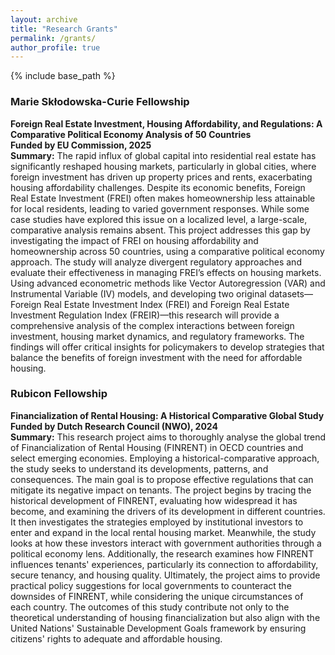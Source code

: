 ```yaml
---
layout: archive
title: "Research Grants"
permalink: /grants/
author_profile: true
---
```


{% include base_path %}


### Marie Skłodowska-Curie Fellowship 
**Foreign Real Estate Investment, Housing Affordability, and Regulations: A Comparative Political Economy Analysis of 50 Countries**  
**Funded by EU Commission, 2025**  
**Summary:** The rapid influx of global capital into residential real estate has significantly reshaped housing markets, particularly in global cities, where foreign investment has driven up property prices and rents, exacerbating housing affordability challenges. Despite its economic benefits, Foreign Real Estate Investment (FREI) often makes homeownership less attainable for local residents, leading to varied government responses. While some case studies have explored this issue on a localized level, a large-scale, comparative analysis remains absent. This project addresses this gap by investigating the impact of FREI on housing affordability and
homeownership across 50 countries, using a comparative political economy approach. The study will analyze divergent regulatory approaches and evaluate their effectiveness in managing FREI’s effects on housing markets. Using advanced econometric methods like Vector Autoregression (VAR) and Instrumental Variable (IV) models, and developing two original datasets—Foreign Real Estate Investment Index (FREI) and Foreign Real Estate Investment Regulation Index (FREIR)—this research will provide a comprehensive analysis of the complex interactions between foreign investment, housing market dynamics, and regulatory frameworks. The findings will offer critical insights for policymakers to develop strategies that balance the benefits of foreign investment with the need for affordable housing.

### Rubicon Fellowship 
**Financialization of Rental Housing: A Historical Comparative Global Study**  
**Funded by Dutch Research Council (NWO), 2024**    
**Summary:** This research project aims to thoroughly analyse the global trend of Financialization of Rental Housing (FINRENT) in OECD countries and select emerging economies. Employing a historical-comparative approach, the study seeks to understand its developments, patterns, and consequences. The main goal is to propose effective regulations that can mitigate its negative impact on tenants. The project begins by tracing the historical development of FINRENT, evaluating how widespread it has become, and examining the drivers of its development in different countries. It then investigates the strategies employed by institutional investors to enter and expand in the local rental housing market. Meanwhile, the study looks at how these investors interact with government authorities through a political economy lens. Additionally, the research examines how FINRENT influences tenants' experiences, particularly its connection to affordability, secure tenancy, and housing quality. Ultimately, the project aims to provide practical policy suggestions for local governments to counteract the downsides of FINRENT, while considering the unique circumstances of each country. The outcomes of this study contribute not only to the theoretical understanding of housing financialization but also align with the United Nations' Sustainable Development Goals framework by ensuring citizens' rights to adequate and affordable housing.

